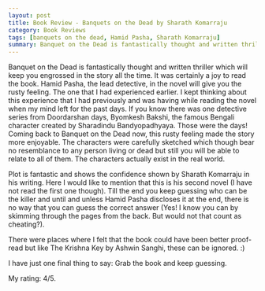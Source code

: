 ```yaml
---
layout: post
title: Book Review - Banquets on the Dead by Sharath Komarraju
category: Book Reviews
tags: [banquets on the dead, Hamid Pasha, Sharath Komarraju]
summary: Banquet on the Dead is fantastically thought and written thriller which will keep you engrossed in the story all the time. It was certainly a joy to read the book.
---
```


Banquet on the Dead is fantastically thought and written thriller which will keep you engrossed in the story all the time. It was certainly a joy to read the book. Hamid Pasha, the lead detective, in the novel will give you the rusty feeling. The one that I had experienced earlier. I kept thinking about this experience that I had previously and was having while reading the novel when my mind left for the past days. If you know there was one detective series from Doordarshan days, Byomkesh Bakshi, the famous Bengali character created by Sharadindu Bandyopadhyaya. Those were the days! Coming back to Banquet on the Dead now, this rusty feeling made the story more enjoyable. The characters were carefully sketched which though bear no resemblance to any person living or dead but still you will be able to relate to all of them. The characters actually exist in the real world.

Plot is fantastic and shows the confidence shown by Sharath Komarraju in his writing. Here I would like to mention that this is his second novel (I have not read the first one though). Till the end you keep guessing who can be the killer and until and unless Hamid Pasha discloses it at the end, there is no way that you can guess the correct answer (Yes! I know you can by skimming through the pages from the back. But would not that count as cheating?).

There were places where I felt that the book could have been better proof-read but like The Krishna Key by Ashwin Sanghi, these can be ignored. :)

I have just one final thing to say: Grab the book and keep guessing.

My rating: 4/5.



 
